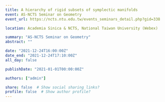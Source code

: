```yaml
---
title: A hierarchy of rigid subsets of symplectic manifolds
event: AS-NCTS Seminar on Geometry
event_url: https://ncts.ntu.edu.tw/events_seminars_detail.php?gid=338

location: Academia Sinica & NCTS, National Taiwan University (Webex)

summary: "AS-NCTS Seminar on Geometry"
abstract: ""

date: "2021-12-24T16:00:00Z"
date_end: "2021-12-24T17:10:00Z"
all_day: false

publishDate: "2021-01-01T00:00:00Z"

authors: ["admin"]

share: false  # Show social sharing links?
profile: false  # Show author profile?
---
```

